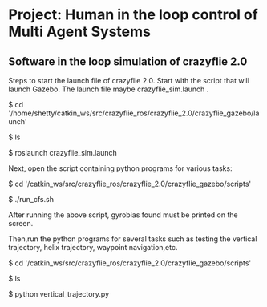 # Project: Human in the loop control of Multi Agent Systems

## Software in the loop simulation of crazyflie 2.0

Steps to start the launch file of crazyflie 2.0.
Start with the script that will launch Gazebo. The launch file maybe crazyflie_sim.launch .

$ cd '/home/shetty/catkin_ws/src/crazyflie_ros/crazyflie_2.0/crazyflie_gazebo/launch' 

$ ls

$ roslaunch crazyflie_sim.launch


Next, open the script containing python programs for various tasks:		

$ cd '/catkin_ws/src/crazyflie_ros/crazyflie_2.0/crazyflie_gazebo/scripts'

$ ./run_cfs.sh

After running the above script, gyrobias found must be printed on the screen.

Then,run the python programs for several tasks such as testing the vertical trajectory, helix trajectory, waypoint navigation,etc.

$ cd '/catkin_ws/src/crazyflie_ros/crazyflie_2.0/crazyflie_gazebo/scripts'

$ ls

$ python vertical_trajectory.py




